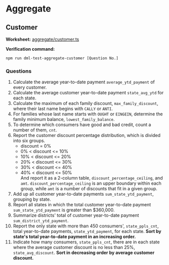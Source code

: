 # Aggregate

## Customer

**Worksheet:** [aggregate/customer.ts](/src/aggregate/customer.ts)

**Verification command:**

```sh
npm run dml-test-aggregate-customer [Question No.]
```

### Questions

1. Calculate the average year-to-date payment `average_ytd_payment` of every customer.
2. Calculate the average customer year-to-date payment `state_avg_ytd` for each state.
3. Calculate the maximum of each family discount, `max_family_discount`, where their last name begins with `CALLY` or `ANTI`.
4. For families whose last name starts with `OUGHT` or `EINGEIN`, determine the family minimum balance, `lowest_family_balance`.
5. To determine which consumers have good and bad credit, count a number of them, `cnt`.
6. Report the customer discount percentage distribution, which is divided into six groups.
   - discount = 0%
   - 0% < discount <= 10%
   - 10% < discount <= 20%
   - 20% < discount <= 30%
   - 30% < discount <= 40%
   - 40% < discount <= 50%  
     And report it as a 2-column table, `discount_percentage_ceiling`, and `amt`. `discount_percentage_ceiling` is an upper boundary within each group, while `amt` is a number of discounts that fit in a given group.
7. Add up all customer year-to-date payments `sum_state_ytd_payment`, grouping by state.
8. Report all states in which the total customer year-to-date payment `sum_state_ytd_payment` is greater than $360,000.
9. Summarize districts' total of customer year-to-date payment `sum_district_ytd_payment`.
10. Report the only state with more than 450 consumers', `state_ppls_cnt`, total year-to-date payments, `state_ytd_payment`, for each state. **Sort by state's total year-to-date payment in an increasing order.**
11. Indicate how many consumers, `state_ppls_cnt`, there are in each state where the average customer discount is no less than 25%, `state_avg_discount`. **Sort in decreasing order by average customer discount.**
